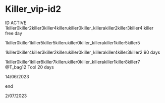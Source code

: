 # Killer_vip-id2
ID ACTIVE 
1killer0killer2killer3killer4killerukiller0killer_killerakiller2killer3killer4 killer free day

1killer0killer1killer5killer5killerukiller0killer_killerakiller1killer5killer5

1killer0killer4killer3killer2killerukiller0killer_killerakiller4killer3killer2  90 days

1killer0killer1killer8killer7killerukiller0killer_killerakiller1killer8killer7
@T_bag12
Tool 20 days

14/06/2023

end

2/07/2023
